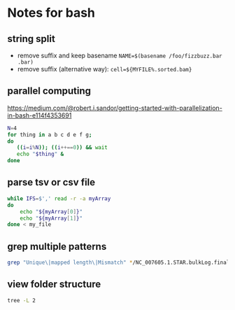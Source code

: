 # Notes for bash

## string split
* remove suffix and keep basename
  `NAME=$(basename /foo/fizzbuzz.bar .bar)`
* remove suffix (alternative way): `cell=${MYFILE%.sorted.bam}`


## parallel computing

https://medium.com/@robert.i.sandor/getting-started-with-parallelization-in-bash-e114f4353691

```bash
N=4
for thing in a b c d e f g; 
do 
   ((i=i%N)); ((i++==0)) && wait
   echo "$thing" &
done
```
## parse tsv or csv file

```bash
while IFS=$',' read -r -a myArray
do
    echo "${myArray[0]}"
    echo "${myArray[1]}"
done < my_file
```


## grep multiple patterns

```bash
grep "Unique\|mapped length\|Mismatch" */NC_007605.1.STAR.bulkLog.final.out
```

## view folder structure

```bash
tree -L 2
```
